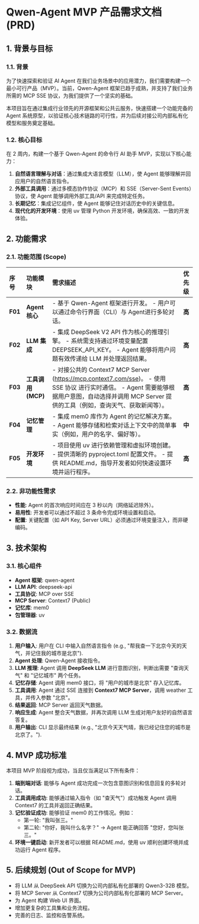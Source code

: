 # **Qwen-Agent MVP 产品需求文档 (PRD)**

## **1\. 背景与目标**

### **1.1. 背景**

为了快速探索和验证 AI Agent 在我们业务场景中的应用潜力，我们需要构建一个最小可行产品（MVP）。当前，Qwen-Agent 框架已趋于成熟，并支持了我们业务所需的 MCP SSE 协议，为我们提供了一个坚实的基础。

本项目旨在通过集成行业领先的开源框架和公共云服务，快速搭建一个功能完备的 Agent 系统原型，以验证核心技术链路的可行性，并为后续对接公司内部私有化模型和服务奠定基础。

### **1.2. 核心目标**

在 2 周内，构建一个基于 Qwen-Agent 的命令行 AI 助手 MVP，实现以下核心能力：

1. **自然语言理解与对话**：通过集成大语言模型（LLM），使 Agent 能够理解并回应用户的自然语言指令。  
2. **外部工具调用**：通过多模态协作协议（MCP）和 SSE（Server-Sent Events）协议，使 Agent 能够调用外部工具/API 来完成特定任务。  
3. **长期记忆**：集成记忆组件，使 Agent 能够记住对话历史中的关键信息。  
4. **现代化的开发环境**：使用 uv 管理 Python 开发环境，确保高效、一致的开发体验。

## **2\. 功能需求**

### **2.1. 功能范围 (Scope)**

| 序号 | 功能模块 | 需求描述 | 优先级 |
| :---- | :---- | :---- | :---- |
| **F01** | **Agent 核心** | \- 基于 Qwen-Agent 框架进行开发。 \- 用户可以通过命令行界面（CLI）与 Agent进行多轮对话。 | **高** |
| **F02** | **LLM 集成** | \- 集成 DeepSeek V2 API 作为核心的推理引擎。 \- 系统需支持通过环境变量配置 DEEPSEEK\_API\_KEY。 \- Agent 能够将用户问题有效传递给 LLM 并处理返回结果。 | **高** |
| **F03** | **工具调用 (MCP)** | \- 对接公共的 Context7 MCP Server (https://mcp.context7.com/sse)。 \- 使用 SSE 协议 进行实时通信。 \- Agent 需要能够根据用户意图，自动选择并调用 MCP Server 提供的工具（例如，查询天气、获取新闻等）。 | **高** |
| **F04** | **记忆管理** | \- 集成 mem0 库作为 Agent 的记忆解决方案。 \- Agent 能够存储和检索对话上下文中的简单事实（例如，用户的名字、偏好等）。 | **中** |
| **F05** | **开发环境** | \- 项目使用 uv 进行依赖管理和虚拟环境创建。 \- 提供清晰的 pyproject.toml 配置文件。 \- 提供 README.md，指导开发者如何快速设置环境并运行程序。 | **高** |

### **2.2. 非功能性需求**

* **性能**: Agent 的首次响应时间应在 3 秒以内（网络延迟除外）。  
* **易用性**: 开发者可以通过不超过 3 条命令完成环境设置和启动。  
* **配置**: 关键配置（如 API Key, Server URL）必须通过环境变量注入，而非硬编码。

## **3\. 技术架构**

### **3.1. 核心组件**

* **Agent 框架**: qwen-agent  
* **LLM API**: deepseek-api  
* **工具协议**: MCP over SSE  
* **MCP Server**: Context7 (Public)  
* **记忆库**: mem0  
* **包管理器**: uv

### **3.2. 数据流**

1. **用户输入**: 用户在 CLI 中输入自然语言指令 (e.g., "帮我查一下北京今天的天气，并记住我的城市是北京").  
2. **Agent 处理**: Qwen-Agent 接收指令。  
3. **LLM 推理**: Agent 调用 **DeepSeek LLM** 进行意图识别，判断出需要 "查询天气" 和 "记忆城市" 两个任务。  
4. **记忆存储**: Agent 调用 mem0 接口，将 "用户的城市是北京" 存入记忆库。  
5. **工具调用**: Agent 通过 SSE 连接到 **Context7 MCP Server**，调用 weather 工具，并传入参数 "北京"。  
6. **结果返回**: MCP Server 返回天气数据。  
7. **响应生成**: Agent 整合天气数据，并再次调用 LLM 生成对用户友好的自然语言答复。  
8. **用户输出**: CLI 显示最终结果 (e.g., "北京今天天气晴，我已经记住您的城市是北京了。").

## **4\. MVP 成功标准**

本项目 MVP 阶段视为成功，当且仅当满足以下所有条件：

1. **端到端对话**: 能够与 Agent 成功完成一次包含意图识别和信息回复的多轮对话。  
2. **工具调用成功**: 能够通过输入指令（如 "查天气"）成功触发 Agent 调用 Context7 的工具并返回正确结果。  
3. **记忆验证成功**: 能够验证 mem0 的工作情况。例如：  
   * 第一轮: "我叫张三。"  
   * 第二轮: "你好，我叫什么名字？" \-\> Agent 能正确回答 "您好，您叫张三。"  
4. **环境一键启动**: 新开发者可以根据 README.md，使用 uv 顺利创建环境并成功运行 Agent 程序。

## **5\. 后续规划 (Out of Scope for MVP)**

* 将 LLM 从 DeepSeek API 切换为公司内部私有化部署的 Qwen3-32B 模型。  
* 将 MCP Server 从 Context7 切换为公司内部私有化部署的 MCP Server。  
* 为 Agent 构建 Web UI 界面。  
* 增加更复杂的工具集和业务流程。  
* 完善的日志、监控和告警系统。